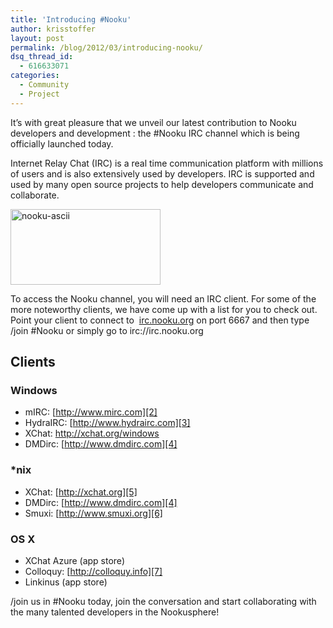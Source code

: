 ```yaml
---
title: 'Introducing #Nooku'
author: krisstoffer
layout: post
permalink: /blog/2012/03/introducing-nooku/
dsq_thread_id:
  - 616633071
categories:
  - Community
  - Project
---
```

<span id="internal-source-marker_0.5432163879740983">It’s with great pleasure that we unveil our latest contribution to Nooku developers and development : the #Nooku IRC channel which is being officially launched today.</span>

<p style="text-align: left;">
   Internet Relay Chat (IRC) is a real time communication platform with millions of users and is also extensively used by developers. IRC is supported and used by many open source projects to help developers communicate and collaborate.
</p>
<a title="nooku-ascii by Nooku, on Flickr" href="http://www.flickr.com/photos/nooku/6853671028/"><img class="aligncenter" src="http://farm7.staticflickr.com/6048/6853671028_b1a7196c98_m.jpg" alt="nooku-ascii" width="240" height="121" /></a><br />

To access the Nooku channel, you will need an IRC client. For some of the more noteworthy clients, we have come up with a list for you to check out. Point your client to connect to  [irc.nooku.org][1] on port 6667 and then type /join #Nooku or simply go to irc://irc.nooku.org

<!--more-->

<h2 dir="ltr">
  Clients
</h2>

<h3 dir="ltr">
  Windows
</h3>

*   mIRC: [http://www.mirc.com][2]
*   HydraIRC: [http://www.hydrairc.com][3]
*   XChat: <http://xchat.org/windows>
*   DMDirc: [http://www.dmdirc.com][4]

<h3 dir="ltr">
  *nix
</h3>

*   XChat: [http://xchat.org][5]
*   DMDirc: [http://www.dmdirc.com][4]
*   Smuxi: [http://www.smuxi.org][6]

<h3 dir="ltr">
  OS X
</h3>

*   XChat Azure (app store)
*   Colloquy: [http://colloquy.info][7]
*   Linkinus (app store)

/join us in #Nooku today, join the conversation and start collaborating with the many talented developers in the Nookusphere!

 [1]: http://irc.nooku.org/
 [2]: http://www.mirc.com/
 [3]: http://www.hydrairc.com/
 [4]: http://www.dmdirc.com/
 [5]: http://xchat.org/
 [6]: http://www.smuxi.org/
 [7]: http://colloquy.info/